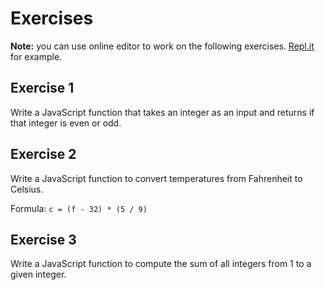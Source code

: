 # Exercises

**Note:** you can use online editor to work on the following exercises. [Repl.it](https://repl.it/) for example.

## Exercise 1

Write a JavaScript function that takes an integer as an input and returns if that integer is even or odd.

## Exercise 2

Write a JavaScript function to convert temperatures from Fahrenheit to Celsius.

Formula: `c = (f - 32) * (5 / 9)`

## Exercise 3

Write a JavaScript function to compute the sum of all integers from 1 to a given integer.
